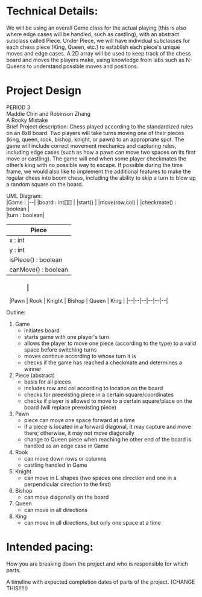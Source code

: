 
# Technical Details:

We will be using an overall Game class for the actual playing (this is also where edge cases will
be handled, such as castling), with an abstract subclass called Piece. Under Piece, 
we will have individual subclasses for each chess piece (King, Queen, etc.) to establish each piece's 
unique moves and edge cases. A 2D array will be used to keep track of the chess board and moves the players
make, using knowledge from labs such as N-Queens to understand possible moves and positions.
     
# Project Design

PERIOD 3  
Maddie Chin and Robinson Zhang  
A Rooky Mistake  
Brief Project description: Chess played according to the standardized rules on an 
8x8 board. Two players will take turns moving one of their pieces (king, queen, rook, 
bishop, knight, or pawn) to an appropriate spot. The game will include correct 
movement mechanics and capturing rules, including edge cases (such as how a pawn can 
move two spaces on its first move or castling). The game will end when some player 
checkmates the other’s king with no possible way to escape. If possible during the time 
frame, we would also like to implement the additional features to make the regular chess 
into boom chess, including the ability to skip a turn to blow up a random square on the 
board.  


UML Diagram:  
|Game                 |	
|--|
|board : int[][] |
|start() |
|move(row,col) |
|checkmate() : boolean |	
|turn : boolean|				

|Piece              |
|----------|		
|x : int			|
|y : int            |
|isPiece() : boolean|
|canMove() : boolean|

### &nbsp;&nbsp;&nbsp;&nbsp;&nbsp;&nbsp;&nbsp;&nbsp;&nbsp;&nbsp;&nbsp;&nbsp;&nbsp;&nbsp;| 
&nbsp;
|Pawn | Rook | Knight | Bishop | Queen | King |
|--|--|--|--|--|--|  


Outline:
1. Game
	- initiates board
	- starts game with one player's turn
	- allows the player to move one piece (according to the type) to a valid space before switching turns
	- moves continue according to whose turn it is
	- checks if the game has reached a checkmate and determines a winner
2. Piece (abstract)
	- basis for all pieces
	- includes row and col according to location on the board
	- checks for preexisting piece in a certain square/coordinates
	- checks if player is allowed to move to a certain square/place on the board (will replace preexisting piece)
3. Pawn
	- piece can move one space forward at a time
	- if a piece is located in a forward diagonal, it may capture and move there; otherwise, it may not move diagonally
	- change to Queen piece when reaching he other end of the board is handled as an edge case in Game 
4. Rook
	- can move down rows or columns
	- castling handled in Game
5. Knight
	- can move in L shapes (two spaces one direction and one in a perpendicular direction to the first)
6. Bishop 
	- can move diagonally on the board
7. Queen 
	- can move in all directions
8. King 
	- can move in all directions, but only one space at a time
    
# Intended pacing:

How you are breaking down the project and who is responsible for which parts.

A timeline with expected completion dates of parts of the project. (CHANGE THIS!!!!!)

